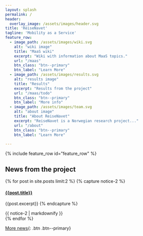```yaml
---
layout: splash
permalink: /
header:
  overlay_image: /assets/images/header.svg
title: 'ReiseNavet'
tagline: 'Mobility as a Service'
feature_row:
  - image_path: /assets/images/wiki.svg
    alt: "wiki image"
    title: "MaaS wiki"
    excerpt: "Wiki with information about MaaS topics."
    url: "/maas"
    btn_class: "btn--primary"
    btn_label: "Learn More"
  - image_path: /assets/images/results.svg
    alt: "results image"
    title: "Results"
    excerpt: "Results from the project"
    url: "/maas/todo"
    btn_class: "btn--primary"
    btn_label: "More info"
  - image_path: /assets/images/team.svg
    alt: "about image"
    title: "About ReiseNavet"
    excerpt: "ReiseNavet is a Norwegian research project..."
    url: "/about"
    btn_class: "btn--primary"
    btn_label: "Learn More"
    
---
```


{% include feature_row id="feature_row" %}

## News from the project
{% for post in site.posts limit:2 %}
{% capture notice-2 %}
#### [{{post.title}}]({{post.url}})
{{post.excerpt}}
{% endcapture %}
<div class="notice--primary">{{ notice-2 | markdownify }}</div>
{% endfor %}

[More news](/news){: .btn .btn--primary}
